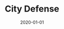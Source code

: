 ---
layout: project
type: project
image: images/city-defense_thumbnail.jpg
title: City Defense
permalink: projects/citydefense
# All dates must be YYYY-MM-DD format!
date: 2020-01-01
labels:
  - C#
  - Unity
  - HTN Planner
  - GitHub
summary: A 3D real-time strategy where you're tasked with defending a city from civil unrest. <a href="https://github.com/zee366/CityDefense"><i class="large github icon "></i>zee366/CityDefense</a> <a href="https://www.youtube.com/watch?v=AyalH6pdn0c"><i class="large youtube icon "></i>City Defense Demo</a>
---